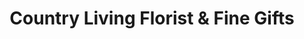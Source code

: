 ---
title: "Country Living Florist & Fine Gifts"
url: /arcata/country-living-florist-und-fine-gifts/
shop: Blumen
---